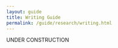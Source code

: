 ```yaml
---
layout: guide
title: Writing Guide
permalink: /guide/research/writing.html
---
```


UNDER CONSTRUCTION